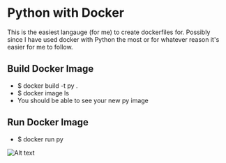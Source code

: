 # Python with Docker
This is the easiest langauge (for me) to create dockerfiles for. Possibly since I have used docker with Python the most or for whatever reason it's easier for me to follow. 

## Build Docker Image
* $ docker build -t py .
* $ docker image ls
* You should be able to see your new py image

## Run Docker Image
* $ docker run py

![Alt text](https://i.morioh.com/9ccb7b143f.png "Docker With Python")